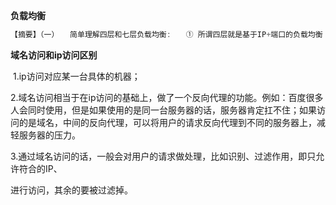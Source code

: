 **负载均衡**

```java
【摘要】（一）　　简单理解四层和七层负载均衡:　　① 所谓四层就是基于IP+端口的负载均衡；七层就是基于URL等应用层信息的负载均衡；同理，还有基于MAC地址的二层负载均衡和基于IP地址的三层负载均衡。 换句换说，二层负载均衡会通过一个虚拟MAC地址接收请求，然后再分配到真实的MAC地址；三层负载均衡会通过一个虚拟IP地址接收请求，然后再分配到真实的IP地址；四层通过虚拟IP+端口接收请求，然后再分...
```

**域名访问和ip访问区别**

​	1.ip访问对应某一台具体的机器；

​	2.域名访问相当于在ip访问的基础上，做了一个反向代理的功能。例如：百度很多人会同时使用，但是如果使用的是同一台服务器的话，服务器肯定扛不住；如果访问的是域名，中间的反向代理，可以将用户的请求反向代理到不同的服务器上，减轻服务器的压力。

​	3.通过域名访问的话，一般会对用户的请求做处理，比如识别、过滤作用，即只允许符合的IP、

进行访问，其余的要被过滤掉。
